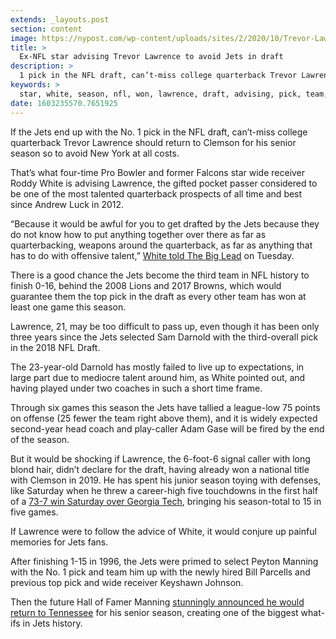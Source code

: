 ```yaml
--- 
extends: _layouts.post 
section: content 
image: https://nypost.com/wp-content/uploads/sites/2/2020/10/Trevor-Lawrence-2.jpg?quality=90&strip=all&w=1200 
title: > 
  Ex-NFL star advising Trevor Lawrence to avoid Jets in draft 
description: > 
  1 pick in the NFL draft, can’t-miss college quarterback Trevor Lawrence should return to Clemson for his senior season so to avoid New York at all costs.Lawrence, 21, may be too difficult to pass up, even though it has been only three years since the Jets selected Sam Darnold with the third-overall pick in the 2018 NFL Draft.But it would be shocking if Lawrence, the 6-foot-6 signal caller with long blond hair, didn’t declare for the draft, having already won a national title with Clemson in 2019.If Lawrence were to follow the advice of White, it would conjure up painful memories for Jets fans.1 pick and team him up with the newly hired Bill Parcells and previous top pick and wide receiver Keyshawn Johnson. 
keywords: > 
  star, white, season, nfl, won, lawrence, draft, advising, pick, team, quarterback, avoid, exnfl, jets, trevor 
date: 1603235570.7651925 
--- 
```

<div><p>If the Jets end up with the No. 1 pick in the NFL draft, can&#8217;t-miss college quarterback Trevor Lawrence should return to Clemson for his senior season so to avoid New York at all costs.</p>
<p>That&#8217;s what four-time Pro Bowler and former Falcons star wide receiver Roddy White is advising Lawrence, the gifted pocket passer considered to be one of the most talented quarterback prospects of all time and best since Andrew Luck in 2012.</p>
<p>&#8220;Because it would be awful for you to get drafted by the Jets because they do not know how to put anything together over there as far as quarterbacking, weapons around the quarterback, as far as anything that has to do with offensive talent,&#8221; <a href="https://www.thebiglead.com/posts/roddy-white-trevor-lawrence-return-to-clemson-if-jets-get-no-1-pick-01en3ejp27g4" target="_blank" rel="noopener noreferrer">White told The Big Lead</a> on Tuesday.</p>
<p>There is a good chance the Jets become the third team in NFL history to finish 0-16, behind the 2008 Lions and 2017 Browns, which would guarantee them the top pick in the draft as every other team has won at least one game this season.</p>
<p>Lawrence, 21, may be too difficult to pass up, even though it has been only three years since the Jets selected Sam Darnold with the third-overall pick in the 2018 NFL Draft.</p>
 
<p>The 23-year-old Darnold has mostly failed to live up to expectations, in large part due to mediocre talent around him, as White pointed out, and having played under two coaches in such a short time frame.</p>
<p>Through six games this season the Jets have tallied a league-low 75 points on offense (25 fewer the team right above them), and it is widely expected second-year head coach and play-caller Adam Gase will be fired by the end of the season.</p>
<p>But it would be shocking if Lawrence, the 6-foot-6 signal caller with long blond hair, didn&#8217;t declare for the draft, having already won a national title with Clemson in 2019. He has spent his junior season toying with defenses, like Saturday when he threw a career-high five touchdowns in the first half of a <a href="https://nypost.com/2020/10/17/trevor-lawrence-is-going-off-as-jets-2020-nfl-draft-noise-grows/" target="_blank" rel="noopener noreferrer">73-7 win Saturday over Georgia Tech</a>, bringing his season-total to 15 in five games.</p>
<p>If Lawrence were to follow the advice of White, it would conjure up painful memories for Jets fans.</p>
<p>After finishing 1-15 in 1996, the Jets were primed to select Peyton Manning with the No. 1 pick and team him up with the newly hired Bill Parcells and previous top pick and wide receiver Keyshawn Johnson.</p>
<p>Then the future Hall of Famer Manning <a href="https://nypost.com/2020/10/17/the-potential-trevor-lawrence-heartbreak-looming-over-jets/" target="_blank" rel="noopener noreferrer">stunningly announced he would return to Tennessee</a> for his senior season, creating one of the biggest what-ifs in Jets history.</p>
			</div>